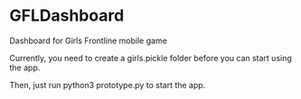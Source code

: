 # GFLDashboard
Dashboard for Girls Frontline mobile game

Currently, you need to create a girls.pickle folder before you can start using the app.

Then, just run python3 prototype.py to start the app.

